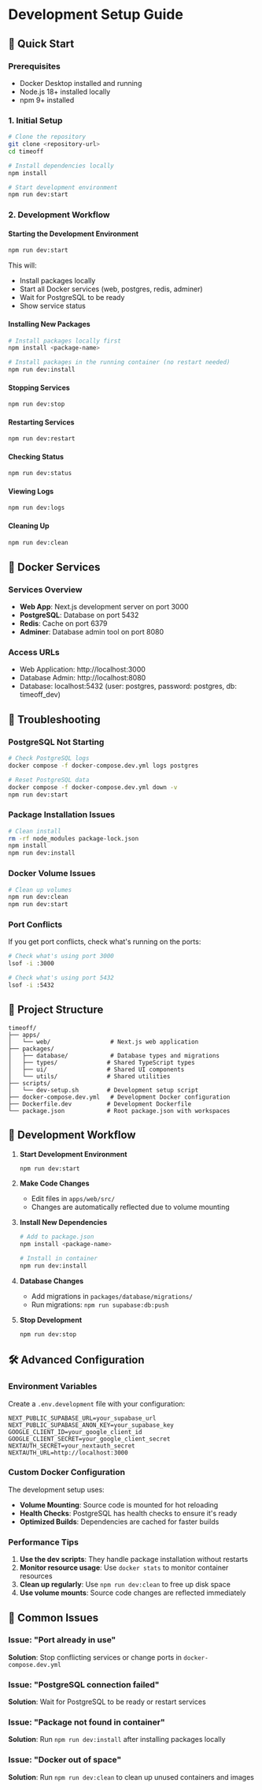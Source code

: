 # Development Setup Guide

## 🚀 Quick Start

### Prerequisites
- Docker Desktop installed and running
- Node.js 18+ installed locally
- npm 9+ installed

### 1. Initial Setup
```bash
# Clone the repository
git clone <repository-url>
cd timeoff

# Install dependencies locally
npm install

# Start development environment
npm run dev:start
```

### 2. Development Workflow

#### Starting the Development Environment
```bash
npm run dev:start
```
This will:
- Install packages locally
- Start all Docker services (web, postgres, redis, adminer)
- Wait for PostgreSQL to be ready
- Show service status

#### Installing New Packages
```bash
# Install packages locally first
npm install <package-name>

# Install packages in the running container (no restart needed)
npm run dev:install
```

#### Stopping Services
```bash
npm run dev:stop
```

#### Restarting Services
```bash
npm run dev:restart
```

#### Checking Status
```bash
npm run dev:status
```

#### Viewing Logs
```bash
npm run dev:logs
```

#### Cleaning Up
```bash
npm run dev:clean
```

## 🐳 Docker Services

### Services Overview
- **Web App**: Next.js development server on port 3000
- **PostgreSQL**: Database on port 5432
- **Redis**: Cache on port 6379
- **Adminer**: Database admin tool on port 8080

### Access URLs
- Web Application: http://localhost:3000
- Database Admin: http://localhost:8080
- Database: localhost:5432 (user: postgres, password: postgres, db: timeoff_dev)

## 🔧 Troubleshooting

### PostgreSQL Not Starting
```bash
# Check PostgreSQL logs
docker compose -f docker-compose.dev.yml logs postgres

# Reset PostgreSQL data
docker compose -f docker-compose.dev.yml down -v
npm run dev:start
```

### Package Installation Issues
```bash
# Clean install
rm -rf node_modules package-lock.json
npm install
npm run dev:install
```

### Docker Volume Issues
```bash
# Clean up volumes
npm run dev:clean
npm run dev:start
```

### Port Conflicts
If you get port conflicts, check what's running on the ports:
```bash
# Check what's using port 3000
lsof -i :3000

# Check what's using port 5432
lsof -i :5432
```

## 📁 Project Structure

```
timeoff/
├── apps/
│   └── web/                 # Next.js web application
├── packages/
│   ├── database/            # Database types and migrations
│   ├── types/              # Shared TypeScript types
│   ├── ui/                 # Shared UI components
│   └── utils/              # Shared utilities
├── scripts/
│   └── dev-setup.sh        # Development setup script
├── docker-compose.dev.yml   # Development Docker configuration
├── Dockerfile.dev          # Development Dockerfile
└── package.json            # Root package.json with workspaces
```

## 🔄 Development Workflow

1. **Start Development Environment**
   ```bash
   npm run dev:start
   ```

2. **Make Code Changes**
   - Edit files in `apps/web/src/`
   - Changes are automatically reflected due to volume mounting

3. **Install New Dependencies**
   ```bash
   # Add to package.json
   npm install <package-name>
   
   # Install in container
   npm run dev:install
   ```

4. **Database Changes**
   - Add migrations in `packages/database/migrations/`
   - Run migrations: `npm run supabase:db:push`

5. **Stop Development**
   ```bash
   npm run dev:stop
   ```

## 🛠️ Advanced Configuration

### Environment Variables
Create a `.env.development` file with your configuration:
```env
NEXT_PUBLIC_SUPABASE_URL=your_supabase_url
NEXT_PUBLIC_SUPABASE_ANON_KEY=your_supabase_key
GOOGLE_CLIENT_ID=your_google_client_id
GOOGLE_CLIENT_SECRET=your_google_client_secret
NEXTAUTH_SECRET=your_nextauth_secret
NEXTAUTH_URL=http://localhost:3000
```

### Custom Docker Configuration
The development setup uses:
- **Volume Mounting**: Source code is mounted for hot reloading
- **Health Checks**: PostgreSQL has health checks to ensure it's ready
- **Optimized Builds**: Dependencies are cached for faster builds

### Performance Tips
1. **Use the dev scripts**: They handle package installation without restarts
2. **Monitor resource usage**: Use `docker stats` to monitor container resources
3. **Clean up regularly**: Use `npm run dev:clean` to free up disk space
4. **Use volume mounts**: Source code changes are reflected immediately

## 🐛 Common Issues

### Issue: "Port already in use"
**Solution**: Stop conflicting services or change ports in `docker-compose.dev.yml`

### Issue: "PostgreSQL connection failed"
**Solution**: Wait for PostgreSQL to be ready or restart services

### Issue: "Package not found in container"
**Solution**: Run `npm run dev:install` after installing packages locally

### Issue: "Docker out of space"
**Solution**: Run `npm run dev:clean` to clean up unused containers and images 